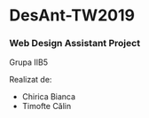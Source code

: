 # DesAnt-TW2019
<h3>Web Design Assistant Project</h3>

  Grupa IIB5
  <p>Realizat de:</p>
    <ul>
      <li> Chirica Bianca </li>
      <li> Timofte Călin </li>
    </ul>
